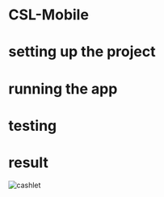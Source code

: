 # CSL-Mobile
# setting up the project
# running the app
# testing
# result
![cashlet](https://user-images.githubusercontent.com/42789760/112936943-6a6dc000-912f-11eb-955c-ddadd2325d18.gif)
